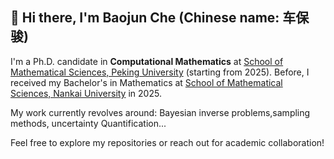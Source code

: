 ## 👋 Hi there, I'm Baojun Che (Chinese name: 车保骏) 

I'm a Ph.D. candidate in **Computational Mathematics** at [School of Mathematical Sciences, Peking University](https://www.math.pku.edu.cn/) (starting from 2025). Before, I received my Bachelor's in Mathematics at [School of Mathematical Sciences, Nankai University](https://math.nankai.edu.cn/) in 2025.


My work currently revolves around: Bayesian inverse problems,sampling methods, uncertainty Quantification...


Feel free to explore my repositories or reach out for academic collaboration!
